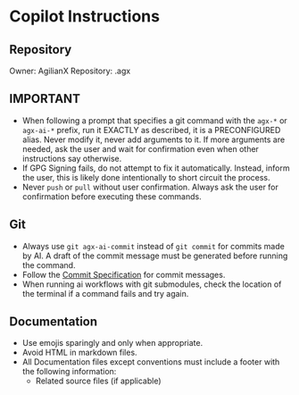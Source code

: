 # Copilot Instructions

## Repository

Owner: AgilianX
Repository: .agx

## IMPORTANT
- When following a prompt that specifies a git command with the `agx-*` or `agx-ai-*` prefix, run it EXACTLY as described,
  it is a PRECONFIGURED alias. Never modify it, never add arguments to it.
  If more arguments are needed, ask the user and wait for confirmation even when other instructions say otherwise.
- If GPG Signing fails, do not attempt to fix it automatically. Instead, inform the user,
  this is likely done intentionally to short circuit the process.
- Never `push` or `pull` without user confirmation.
  Always ask the user for confirmation before executing these commands.

## Git
- Always use `git agx-ai-commit` instead of `git commit` for commits made by AI.
  A draft of the commit message must be generated before running the command.
- Follow the [Commit Specification](../docs/conventions/Commits.md) for commit messages.
- When running ai workflows with git submodules, check the location of the terminal if a command fails and try again.

## Documentation
- Use emojis sparingly and only when appropriate.
- Avoid HTML in markdown files.
- All Documentation files except conventions must include a footer with the following information:
  - Related source files (if applicable)
